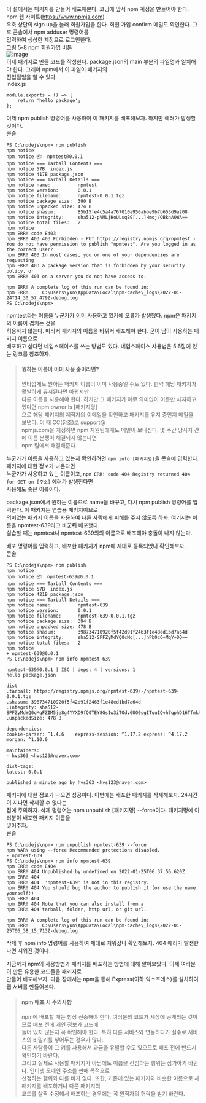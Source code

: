 이 절에서는 패키지를 만들어 배포해본다. 코딩에 앞서 npm 계정을 만들어야 한다. npm 웹 사이트(https://www.npmjs.com)  
우축 상단의 sign up을 눌러 회원가입을 한다. 회원 가입 confirm 메일도 확인한다. 그 후 콘솔에서 npm adduser 명령어를  
입력하여 생성한 계정으로 로그인한다.  
그림 5-8 npm 회원가입 버튼  
![image](https://user-images.githubusercontent.com/33191974/150800365-e5d6d7d7-dc07-402e-948d-e893ec93c7fa.png)  
이제 패키지로 만들 코드를 작성한다. package.json의 main 부분의 파일명과 일치해야 한다. 그래야 npm에서 이 파일이 패키지의  
진입점임을 알 수 있다.  
index.js  
```
module.exports = () => {
    return 'hello package';
};
```
이제 npm publish 명령어를 사용하여 이 패키지를 배포해보자. 하지만 에러가 발생할 것이다.   
콘솔  
```
PS C:\nodejs\npm> npm publish
npm notice 
npm notice 📦  npmtest@0.0.1
npm notice === Tarball Contents ===
npm notice 57B  index.js
npm notice 417B package.json
npm notice === Tarball Details ===
npm notice name:          npmtest
npm notice version:       0.0.1
npm notice filename:      npmtest-0.0.1.tgz
npm notice package size:  390 B
npm notice unpacked size: 474 B
npm notice shasum:        85b15fe4c5a4a767010a956abbe9b7b653d9a208
npm notice integrity:     sha512-pVMLjHoULsqB9[...]Hmoj/QBknAOWA==
npm notice total files:   2
npm notice
npm ERR! code E403
npm ERR! 403 403 Forbidden - PUT https://registry.npmjs.org/npmtest - You do not have permission to publish "npmtest". Are you logged in as the correct user?      
npm ERR! 403 In most cases, you or one of your dependencies are requesting
npm ERR! 403 a package version that is forbidden by your security policy, or
npm ERR! 403 on a server you do not have access to.

npm ERR! A complete log of this run can be found in:
npm ERR!     C:\Users\yun\AppData\Local\npm-cache\_logs\2022-01-24T14_30_57_479Z-debug.log
PS C:\nodejs\npm> 
```
npmtest라는 이름을 누군가가 이미 사용하고 있기에 오류가 발생했다. npm은 패키지의 이름이 겹치는 것을   
허용하지 않는다. 따라서 패키지의 이름을 바꿔서 배포해야 한다. 굳이 남이 사용하는 패키지 이름으로  
배포하고 싶다면 네임스페이스를 쓰는 방법도 있다. 네임스페이스 사용법은 5.6절에 있는 링크를 참조하자.  

> #### 원하는 이름이 이미 사용 중이라면?   
> 안타깝게도 원하는 패키지 이름이 이미 사용중일 수도 있다. 만약 해당 패키지가 활발하게 유지된다면 아쉽지만  
> 다른 이름을 사용해야 한다. 하지만 그 패키지가 아무 의미없이 이름만 차지하고 있다면 npm owner ls [패키지명]  
> 으로 해당 패키지의 제작자의 이메일을 확인하고 패키지를 유지 중인지 메일을 보낸다. 이 때 CC(참조)로 support@  
> npmjs.com을 지정하면 npm 지원팀에게도 메일이 보내진다. 몇 주간 당사자 간에 이름 분쟁이 해결되지 않는다면  
> npm 팀에서 해결해준다.  

누군가가 이름을 사용하고 있는지 확인하려면 `npm info [패키지명]`을 콘솔에 입력한다. 패키지에 대한 정보가 나온다면  
누군가가 사용하고 있는 이름이고, `npm ERR! code 404 Registry returned 404 for GET on [주소]` 에러가 발생한다면  
사용해도 좋은 이름이다. 
  
package.json에서 원하는 이름으로 name을 바꾸고, 다시 npm publish 명령어를 입력한다. 이 패키지는 연습용 패키지이므로  
의미없는 패키지 이름을 사용하여 다른 사람에게 피해를 주지 않도록 하자. 여기서는 이름을 npmtest-639라고 바꾼뒤 배포했다.  
실습할 때는 npmtest나 npmtest-639외의 이름으로 배포해야 충돌이 나지 않는다.  
  
배포 명령어를 입력하고, 배포한 패키지가 npm에 제대로 등록되었나 확인해보자.  
콘솔  
```
PS C:\nodejs\npm> npm publish
npm notice 
npm notice 📦  npmtest-639@0.0.1
npm notice === Tarball Contents ===
npm notice 57B  index.js
npm notice 421B package.json
npm notice === Tarball Details ===
npm notice name:          npmtest-639
npm notice version:       0.0.1
npm notice filename:      npmtest-639-0.0.1.tgz
npm notice package size:  394 B
npm notice unpacked size: 478 B
npm notice shasum:        398734710920f5f42d91f2463f1e48ed1bd7a64d
npm notice integrity:     sha512-SPFZyMdYQ0cMq[...]hPb0c6+MqY+0Q==
npm notice total files:   2
npm notice
+ npmtest-639@0.0.1
PS C:\nodejs\npm> npm info npmtest-639

npmtest-639@0.0.1 | ISC | deps: 4 | versions: 1
hello package.json

dist
.tarball: https://registry.npmjs.org/npmtest-639/-/npmtest-639-0.0.1.tgz
.shasum: 398734710920f5f42d91f2463f1e48ed1bd7a64d
.integrity: sha512-SPFZyMdYQ0cMqFZIM5je8g4YYXD9fQ0TEY8GsIw3iTOdv6UO0sgITquIQvh7qphD16TfmkhXohPb0c6+MqY+0Q==
.unpackedSize: 478 B

dependencies:
cookie-parser: ^1.4.6    express-session: ^1.17.2 express: ^4.17.2         morgan: ^1.10.0

maintainers:
- hvs363 <hvs123@naver.com>

dist-tags:
latest: 0.0.1

published a minute ago by hvs363 <hvs123@naver.com>
```
패키지에 대한 정보가 나오면 성공이다. 이번에는 배포한 패키지를 삭제해보자. 24시간이 지나면 삭제할 수 없다는  
점에 주의하자. 삭제 명령어는 npm unpublish [패키지명] --force이다. 패키지명에 여러분이 배포한 패키지 이름을  
넣어주자.  
콘솔  
```
PS C:\nodejs\npm> npm unpublish npmtest-639 --force
npm WARN using --force Recommended protections disabled.
- npmtest-639
PS C:\nodejs\npm> npm info npmtest-639
npm ERR! code E404
npm ERR! 404 Unpublished by undefined on 2022-01-25T06:37:56.620Z
npm ERR! 404
npm ERR! 404  'npmtest-639' is not in this registry.
npm ERR! 404 You should bug the author to publish it (or use the name yourself!)
npm ERR! 404
npm ERR! 404 Note that you can also install from a
npm ERR! 404 tarball, folder, http url, or git url.

npm ERR! A complete log of this run can be found in:
npm ERR!     C:\Users\yun\AppData\Local\npm-cache\_logs\2022-01-25T06_38_15_713Z-debug.log
```
삭제 후 npm info 명령어를 사용하여 제대로 지워졌나 확인해보자. 404 에러가 발생한다면 지워진 것이다.  
  
지금까지 npm의 사용방법과 패키지를 배포하는 방법에 대해 알아보았다. 이제 여러분이 만든 유용한 코드들을 패키지로  
만들어 배포해보자. 다음 장에서는 npm을 통해 Express(이하 익스프레스)를 설치하여 웹 서버를 만들어본다.  

> #### npm 배포 시 주의사항  
> npm에 배포할 때는 항상 신중해야 한다. 여러분의 코드가 세상에 공개되는 것이므로 배포 전에 개인 정보가 코드에  
> 들어 있지 않은지 꼭 확인해야 한다. 특히 다른 서비스와 연동하다가 실수로 서비스의 비밀키를 넣어두는 경우가 많다.  
> 다른 사람들이 그 키를 사용해서 과금을 유발할 수도 있으므로 배포 전에 반드시 확인하기 바란다.  
> 그리고 실제로 사용할 패키지가 아님에도 이름을 선점하는 행위는 삼가하기 바란다. 인터넷 도메인 주소를 판매 목적으로   
> 선점하는 햄위와 다를 바가 없다. 또한, 기존에 있는 패키지와 비슷한 이름으로 새 패키지를 배포하거나 다른 패키지의   
> 코드를 살짝 수정해서 배포하는 경우에는 꼭 원작자의 허락을 받기 바란다.  





















































